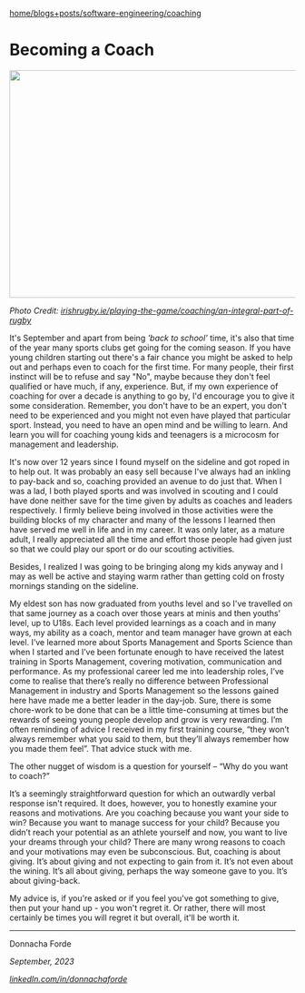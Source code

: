 
[//]: # (Navigation bread crumbs)

[home/](https://donnachaforde.github.io)[blogs+posts/](https://donnachaforde.github.io/blogs+posts/)[software-engineering/](https://donnachaforde.github.io/blogs+posts/software-engineering/)[coaching](https://donnachaforde.github.io/blogs+posts/software-engineering/coach-volunteering/coach-volunteering)



# Becoming a Coach


<img src="https://d19fc3vd0ojo3m.cloudfront.net/irfu/wp-content/uploads/2021/12/18220208/inpho_01924033-1248x810.jpg" width="600" height="400" />

_Photo Credit: [irishrugby.ie/playing-the-game/coaching/an-integral-part-of-rugby](https://www.irishrugby.ie/playing-the-game/coaching/an-integral-part-of-rugby/)_




It's September and apart from being _'back to school'_ time, it's also that time of the year many sports clubs get going for the coming season. If you have young children starting out there's a fair chance you might be asked to help out and perhaps even to coach for the first time. For many people, their first instinct will be to refuse and say "No", maybe because they don't feel qualified or have much, if any, experience. But, if my own experience of coaching for over a decade is anything to go by, I'd encourage you to give it some consideration. Remember, you don't have to be an expert, you don't need to be experienced and you might not even have played that particular sport. Instead, you need to have an open mind and be willing to learn. And learn you will for coaching young kids and teenagers is a microcosm for management and leadership. 

It's now over 12 years since I found myself on the sideline and got roped in to help out. It was probably an easy sell because I've always had an inkling to pay-back and so, coaching provided an avenue to do just that. When I was a lad, I both played sports and was involved in scouting and I could have done neither save for the time given by adults as coaches and leaders respectively. I firmly believe being involved in those activities were the building blocks of my character and many of the lessons I learned then have served me well in life and in my career. It was only later, as a mature adult, I really appreciated all the time and effort those people had given just so that we could play our sport or do our scouting activities. 

Besides, I realized I was going to be bringing along my kids anyway and I may as well be active and staying warm rather than getting cold on frosty mornings standing on the sideline. 

My eldest son has now graduated from youths level and so I've travelled on that same journey as a coach over those years at minis and then youths' level, up to U18s. Each level provided learnings as a coach and in many ways, my ability as a coach, mentor and team manager have grown at each level. I’ve learned more about Sports Management and Sports Science than when I started and I’ve been fortunate enough to have received the latest training in Sports Management, covering motivation, communication and performance. As my professional career led me into leadership roles, I’ve come to realise that there’s really no difference between Professional Management in industry and Sports Management so the lessons gained here have made me a better leader in the day-job. Sure, there is some chore-work to be done that can be a little time-consuming at times but the rewards of seeing young people develop and grow is very rewarding. I’m often reminding of advice I received in my first training course, “they won’t always remember what you said to them, but they’ll always remember how you made them feel”. That advice stuck with me. 

The other nugget of wisdom is a question for yourself – “Why do you want to coach?” 

It’s a seemingly straightforward question for which an outwardly verbal response isn't required. It does, however, you to honestly examine your reasons and motivations. Are you coaching because you want your side to win? Because you want to manage success for your child? Because you didn’t reach your potential as an athlete yourself and now, you want to live your dreams through your child? There are many wrong reasons to coach and your motivations may even be subconscious. But, coaching is about giving. It’s about giving and not expecting to gain from it. It’s not even about the wining. It’s all about giving, perhaps the way someone gave to you. It’s about giving-back. 



My advice is, if you're asked or if you feel you've got something to give, then put your hand up - you won't regret it. Or rather, there will most certainly be times you will regret it but overall, it'll be worth it. 






***
Donnacha Forde

_September, 2023_

_[linkedIn.com/in/donnachaforde](https://www.linkedin.com/in/donnachaforde)_